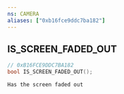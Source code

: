 ```yaml
---
ns: CAMERA
aliases: ["0xb16fce9ddc7ba182"]
---
```

## IS_SCREEN_FADED_OUT

```c
// 0xB16FCE9DDC7BA182
bool IS_SCREEN_FADED_OUT();
```

```
Has the screen faded out
```
